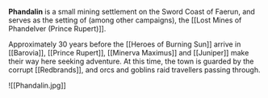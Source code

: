 **Phandalin** is a small mining settlement on the Sword Coast of Faerun, and serves as the setting of (among other campaigns), the [[Lost Mines of Phandelver (Prince Rupert)]].

Approximately 30 years before the [[Heroes of Burning Sun]] arrive in [[Barovia]], [[Prince Rupert]], [[Minerva Maximus]] and [[Juniper]] make their way here seeking adventure. At this time, the town is guarded by the corrupt [[Redbrands]], and orcs and goblins raid travellers passing through.

![[Phandalin.jpg]]